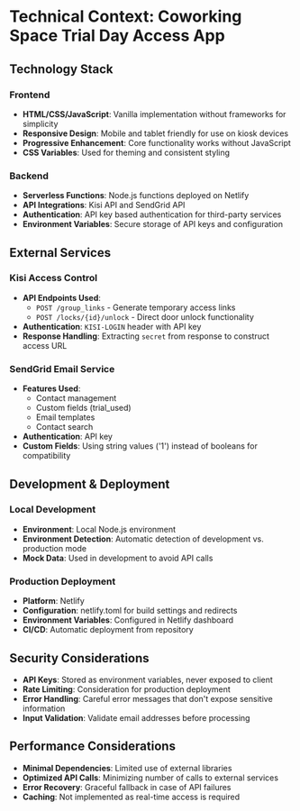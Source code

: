 # Technical Context: Coworking Space Trial Day Access App

## Technology Stack

### Frontend
- **HTML/CSS/JavaScript**: Vanilla implementation without frameworks for simplicity
- **Responsive Design**: Mobile and tablet friendly for use on kiosk devices
- **Progressive Enhancement**: Core functionality works without JavaScript
- **CSS Variables**: Used for theming and consistent styling

### Backend
- **Serverless Functions**: Node.js functions deployed on Netlify
- **API Integrations**: Kisi API and SendGrid API
- **Authentication**: API key based authentication for third-party services
- **Environment Variables**: Secure storage of API keys and configuration

## External Services

### Kisi Access Control
- **API Endpoints Used**:
  - `POST /group_links` - Generate temporary access links
  - `POST /locks/{id}/unlock` - Direct door unlock functionality
- **Authentication**: `KISI-LOGIN` header with API key
- **Response Handling**: Extracting `secret` from response to construct access URL

### SendGrid Email Service
- **Features Used**:
  - Contact management
  - Custom fields (trial_used)
  - Email templates
  - Contact search
- **Authentication**: API key
- **Custom Fields**: Using string values ('1') instead of booleans for compatibility

## Development & Deployment

### Local Development
- **Environment**: Local Node.js environment
- **Environment Detection**: Automatic detection of development vs. production mode
- **Mock Data**: Used in development to avoid API calls

### Production Deployment
- **Platform**: Netlify
- **Configuration**: netlify.toml for build settings and redirects
- **Environment Variables**: Configured in Netlify dashboard
- **CI/CD**: Automatic deployment from repository

## Security Considerations

- **API Keys**: Stored as environment variables, never exposed to client
- **Rate Limiting**: Consideration for production deployment
- **Error Handling**: Careful error messages that don't expose sensitive information
- **Input Validation**: Validate email addresses before processing

## Performance Considerations

- **Minimal Dependencies**: Limited use of external libraries
- **Optimized API Calls**: Minimizing number of calls to external services
- **Error Recovery**: Graceful fallback in case of API failures
- **Caching**: Not implemented as real-time access is required
